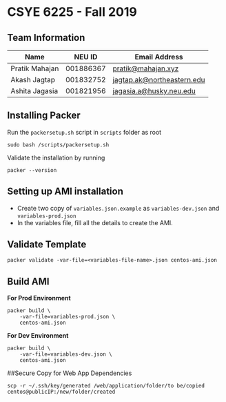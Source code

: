# CSYE 6225 - Fall 2019

## Team Information

| Name | NEU ID | Email Address |
| --- | --- | --- |
| Pratik Mahajan | 001886367 | pratik@mahajan.xyz |
| Akash Jagtap | 001832752 | jagtap.ak@northeastern.edu |
| Ashita Jagasia | 001821956 | jagasia.a@husky.neu.edu |

## Installing Packer
Run the `packersetup.sh` script in `scripts` folder as root
```shell script
sudo bash /scripts/packersetup.sh
```
Validate the installation by running 
```shell script
packer --version
```

## Setting up AMI installation 
* Create two copy of `variables.json.example` as `variables-dev.json` and `variables-prod.json`
* In the variables file, fill all the details to create the AMI. 


## Validate Template
```
packer validate -var-file=<variables-file-name>.json centos-ami.json
```

## Build AMI
**For Prod Environment**
```
packer build \
    -var-file=variables-prod.json \
    centos-ami.json
```

**For Dev Environment**
```
packer build \
    -var-file=variables-dev.json \
    centos-ami.json
```

##Secure Copy for Web App Dependencies
```
scp -r ~/.ssh/key/generated /web/application/folder/to be/copied centos@publicIP:/new/folder/created
```
